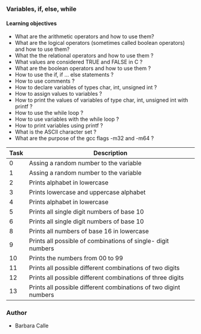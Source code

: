 ### Variables, if, else, while

#### Learning objectives

 - What are the arithmetic operators and how to use them?
 - What are the logical operators (sometimes called boolean operators) and how to use them?
 - What the the relational operators and how to use them ?
 - What values are considered TRUE and FALSE in C ?
 - What are the boolean operators and how to use them ?
 - How to use the if, if ... else statements ?
 - How to use comments ?
 - How to declare variables of types char, int, unsigned int ?
 - How to assign values to variables ?
 - How to print the values of variables of type char, int, unsigned int with printf ?
 - How to use the while loop ?
 - How to use variables with the while loop ?
 - How to print variables using printf ?
 - What is the ASCII character set ?
 - What are the purpose of the gcc flags -m32 and -m64 ?

Task | Description
------------ | -------------
0 | Assing a random number to the variable
1 | Assing a random number to the variable
2 | Prints alphabet in lowercase
3 | Prints lowercase and uppercase alphabet
4 | Prints alphabet in lowercase
5 | Prints all single digit numbers of base 10
6 | Prints all single digit numbers of base 10
8 | Prints all numbers of base 16 in lowercase
9 | Prints all possible of combinations of single- digit numbers
10 | Prints the numbers from 00 to 99
11 | Prints all possible different combinations of two digits
12 | Prints all possible different combinations of three digits
13 | Prints all possible different combinations of two digint numbers

### Author 

 - Barbara Calle 
